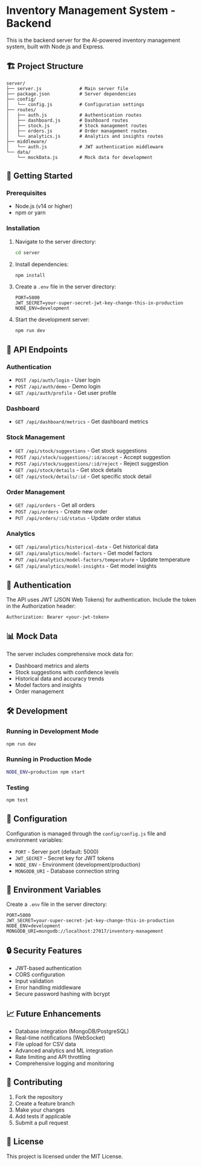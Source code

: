 # Inventory Management System - Backend

This is the backend server for the AI-powered inventory management system, built with Node.js and Express.

## 🏗️ Project Structure

```
server/
├── server.js              # Main server file
├── package.json           # Server dependencies
├── config/
│   └── config.js          # Configuration settings
├── routes/
│   ├── auth.js            # Authentication routes
│   ├── dashboard.js       # Dashboard routes
│   ├── stock.js           # Stock management routes
│   ├── orders.js          # Order management routes
│   └── analytics.js       # Analytics and insights routes
├── middleware/
│   └── auth.js            # JWT authentication middleware
└── data/
    └── mockData.js        # Mock data for development
```

## 🚀 Getting Started

### Prerequisites
- Node.js (v14 or higher)
- npm or yarn

### Installation
1. Navigate to the server directory:
   ```bash
   cd server
   ```

2. Install dependencies:
   ```bash
   npm install
   ```

3. Create a `.env` file in the server directory:
   ```env
   PORT=5000
   JWT_SECRET=your-super-secret-jwt-key-change-this-in-production
   NODE_ENV=development
   ```

4. Start the development server:
   ```bash
   npm run dev
   ```

## 📡 API Endpoints

### Authentication
- `POST /api/auth/login` - User login
- `POST /api/auth/demo` - Demo login
- `GET /api/auth/profile` - Get user profile

### Dashboard
- `GET /api/dashboard/metrics` - Get dashboard metrics

### Stock Management
- `GET /api/stock/suggestions` - Get stock suggestions
- `POST /api/stock/suggestions/:id/accept` - Accept suggestion
- `POST /api/stock/suggestions/:id/reject` - Reject suggestion
- `GET /api/stock/details` - Get stock details
- `GET /api/stock/details/:id` - Get specific stock detail

### Order Management
- `GET /api/orders` - Get all orders
- `POST /api/orders` - Create new order
- `PUT /api/orders/:id/status` - Update order status

### Analytics
- `GET /api/analytics/historical-data` - Get historical data
- `GET /api/analytics/model-factors` - Get model factors
- `PUT /api/analytics/model-factors/temperature` - Update temperature
- `GET /api/analytics/model-insights` - Get model insights

## 🔐 Authentication

The API uses JWT (JSON Web Tokens) for authentication. Include the token in the Authorization header:

```
Authorization: Bearer <your-jwt-token>
```

## 📊 Mock Data

The server includes comprehensive mock data for:
- Dashboard metrics and alerts
- Stock suggestions with confidence levels
- Historical data and accuracy trends
- Model factors and insights
- Order management

## 🛠️ Development

### Running in Development Mode
```bash
npm run dev
```

### Running in Production Mode
```bash
NODE_ENV=production npm start
```

### Testing
```bash
npm test
```

## 🔧 Configuration

Configuration is managed through the `config/config.js` file and environment variables:

- `PORT` - Server port (default: 5000)
- `JWT_SECRET` - Secret key for JWT tokens
- `NODE_ENV` - Environment (development/production)
- `MONGODB_URI` - Database connection string

## 📝 Environment Variables

Create a `.env` file in the server directory:

```env
PORT=5000
JWT_SECRET=your-super-secret-jwt-key-change-this-in-production
NODE_ENV=development
MONGODB_URI=mongodb://localhost:27017/inventory-management
```

## 🔒 Security Features

- JWT-based authentication
- CORS configuration
- Input validation
- Error handling middleware
- Secure password hashing with bcrypt

## 📈 Future Enhancements

- Database integration (MongoDB/PostgreSQL)
- Real-time notifications (WebSocket)
- File upload for CSV data
- Advanced analytics and ML integration
- Rate limiting and API throttling
- Comprehensive logging and monitoring

## 🤝 Contributing

1. Fork the repository
2. Create a feature branch
3. Make your changes
4. Add tests if applicable
5. Submit a pull request

## 📄 License

This project is licensed under the MIT License. 